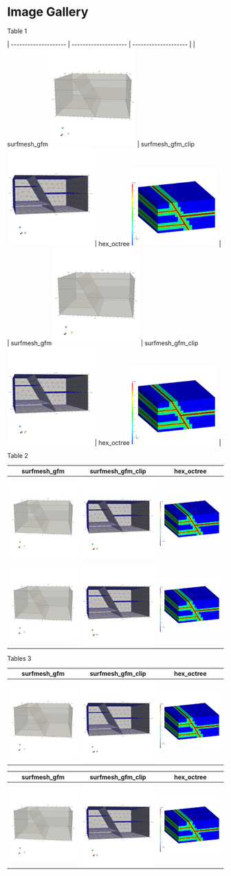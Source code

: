 # Image Gallery



Table 1


| -------------------- | -------------------- | -------------------- |
| surfmesh_gfm <img width="200" src="surfmesh_gfm.png"> | surfmesh_gfm_clip <img width="200" src="surfmesh_gfm_clip.png"> | hex_octree <img width="200" src="hex_octree.png"> |
| surfmesh_gfm <img width="200" src="surfmesh_gfm.png"> | surfmesh_gfm_clip <img width="200" src="surfmesh_gfm_clip.png"> | hex_octree <img width="200" src="hex_octree.png"> |



Table 2

| surfmesh_gfm | surfmesh_gfm_clip | hex_octree |
| -------------------- | -------------------- | -------------------- |
|  <img width="200" src="surfmesh_gfm.png"> |  <img width="200" src="surfmesh_gfm_clip.png"> |  <img width="200" src="hex_octree.png"> |
|  <img width="200" src="surfmesh_gfm.png"> |  <img width="200" src="surfmesh_gfm_clip.png"> |  <img width="200" src="hex_octree.png"> |



Tables 3

| surfmesh_gfm | surfmesh_gfm_clip | hex_octree |
| -------------------- | -------------------- | -------------------- |
|  <img width="200" src="surfmesh_gfm.png"> |  <img width="200" src="surfmesh_gfm_clip.png"> |  <img width="200" src="hex_octree.png"> |

| surfmesh_gfm | surfmesh_gfm_clip | hex_octree |
| -------------------- | -------------------- | -------------------- |
|  <img width="200" src="surfmesh_gfm.png"> |  <img width="200" src="surfmesh_gfm_clip.png"> |  <img width="200" src="hex_octree.png"> |



